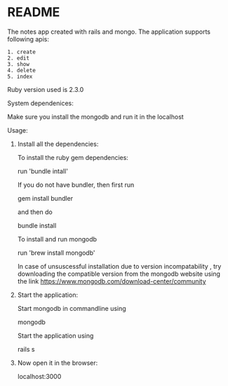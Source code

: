 # README

The notes app created with rails and mongo. The application supports following apis:

	1. create
	2. edit
	3. show
	4. delete
	5. index

Ruby version used is 2.3.0

System dependenices:

Make sure you install the mongodb and run it in the localhost


Usage:

1. Install all the dependencies:

	To install the ruby gem dependencies:

	run 'bundle intall' 

	If you do not have bundler, then first run 

	gem install bundler 

	and then do 

	bundle install 

	To install and run mongodb 

	run 'brew install mongodb'

	In case of unsuscessful installation due to version incompatability , try downloading the compatible version from the mongodb website using the link https://www.mongodb.com/download-center/community

2. Start the application: 

	Start mongodb in commandline using

	mongodb 

	Start the application using

	rails s 

3. Now open it in the browser:

	localhost:3000 






	







